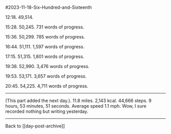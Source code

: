 #2023-11-18-Six-Hundred-and-Sixteenth

12:18. 49,514.

15:28.  50,245.  731 words of progress.

15:36.  50,299.  785 words of progress.

16:44.  51,111.  1,597 words of progress.

17:15.  51,315.  1,801 words of progress.

19:38.  52,990.  3,476 words of progress.

19:53.  53,171.  3,657 words of progress.

20:45.  54,225.  4,711 words of progress.

---
(This part added the next day.). 11.8 miles.  2,143 kcal.  44,666 steps.  9 hours, 53 minutes, 51 seconds.  Average speed 1.1 mph.  Wow, I sure recorded nothing but writing yesterday.

---
Back to [[day-post-archive]]